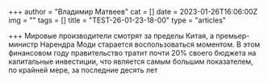 +++
author = "Владимир Матвеев"
cat = []
date = 2023-01-26T16:06:00Z
img = ""
tags = []
title = "TEST-26-01-23-18-00"
type = "articles"

+++
Мировые производители смотрят за пределы Китая, а премьер-министр Нарендра Моди старается воспользоваться моментом. В этом финансовом году правительство тратит почти 20% своего бюджета на капитальные инвестиции, что является самым большим показателем, по крайней мере, за последние десять лет
